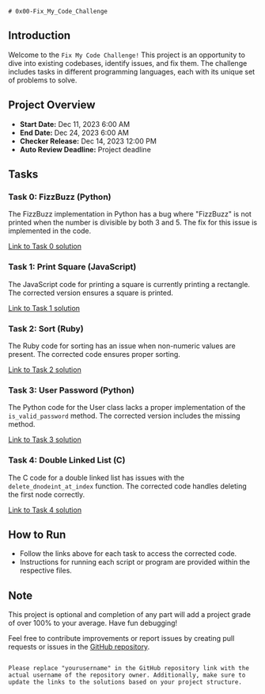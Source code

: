 `# 0x00-Fix_My_Code_Challenge`

## Introduction
Welcome to the `Fix My Code Challenge!` This project is an opportunity to dive into existing codebases, identify issues, and fix them. The challenge includes tasks in different programming languages, each with its unique set of problems to solve.

## Project Overview
- **Start Date:** Dec 11, 2023 6:00 AM
- **End Date:** Dec 24, 2023 6:00 AM
- **Checker Release:** Dec 14, 2023 12:00 PM
- **Auto Review Deadline:** Project deadline

## Tasks
### Task 0: FizzBuzz (Python)
The FizzBuzz implementation in Python has a bug where "FizzBuzz" is not printed when the number is divisible by both 3 and 5. The fix for this issue is implemented in the code.

[Link to Task 0 solution](./0x00-challenge/0-fizzbuzz.py)

### Task 1: Print Square (JavaScript)
The JavaScript code for printing a square is currently printing a rectangle. The corrected version ensures a square is printed.

[Link to Task 1 solution](./0x00-challenge/1-print_square.js)

### Task 2: Sort (Ruby)
The Ruby code for sorting has an issue when non-numeric values are present. The corrected code ensures proper sorting.

[Link to Task 2 solution](./0x00-challenge/2-sort.rb)

### Task 3: User Password (Python)
The Python code for the User class lacks a proper implementation of the `is_valid_password` method. The corrected version includes the missing method.

[Link to Task 3 solution](./0x00-challenge/3-user.py)

### Task 4: Double Linked List (C)
The C code for a double linked list has issues with the `delete_dnodeint_at_index` function. The corrected code handles deleting the first node correctly.

[Link to Task 4 solution](./0x00-challenge/4-delete_dnodeint/)

## How to Run
- Follow the links above for each task to access the corrected code.
- Instructions for running each script or program are provided within the respective files.

## Note
This project is optional and completion of any part will add a project grade of over 100% to your average. Have fun debugging!

Feel free to contribute improvements or report issues by creating pull requests or issues in the [GitHub repository](https://github.com/MarkEddy001/Fix_My_Code_Challenge).
```

Please replace "yourusername" in the GitHub repository link with the actual username of the repository owner. Additionally, make sure to update the links to the solutions based on your project structure.
